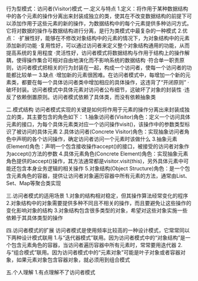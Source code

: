 行为型模式：访问者(Visitor)模式
一.定义与特点
1.定义：将作用于某种数据结构中的各个元素的操作分离出来封装成独立的类，使其在不改变数据结构的前提下可以添加作用于这些元素的新的操作，为数据结构中的每个元素提供多种访问方式。
它将对数据的操作与数据结构进行分离，是行为类模式中最复杂的一种模式
2.优点：
·扩展性好，能够在不修改对象结构中的元素的情况下，为对象结构中的元素添加新的功能
·复用性好，可以通过访问者来定义整个对象结构通用的功能，从而提高系统的复用程度
·灵活性好，访问者模式将数据结构与作用于结构上的操作解耦，使得操作集合可相对自由地演化而不影响系统的数据结构
·符合单一职责原则，访问者模式把相关的行为封装在一起，构成一个访问者，使每一个访问者的功能都比较单一
3.缺点
·增加新的元素很困难。在访问者模式中，每增加一个新的元素类，都要在每一个具体访问者类中增加相应的具体操作，这违背了“开闭原则”
·破坏封装。访问者模式中具体元素对访问者公布细节，这破坏了对象的封装性
·违反了依赖倒置原则。访问者模式依赖了具体类，而没有依赖抽象类

二.模式结构
访问者模式实现的关键是如何将作用于元素的操作分离出来封装成独立的类，其主要包含的角色如下：
1.抽象访问者(Visitor)角色：定义一个访问具体元素的接口，为每个具体元素类对应一个访问操作visit()，该操作中的参数类型标识了被访问的具体元素
2.具体访问者(Concrete Visitor)角色：实现抽象访问者角色中声明的各个访问操作，确定访问者访问一个元素时该做什么
3.抽象元素(Element)角色：声明一个包含接收操作accept()的接口，被接受的访问者对象作为accept()方法的参数
4.具体元素角色(Concrete Element)角色：实现抽象元素角色提供的accept()操作，其方法通常都是visitor.visit(this)，另外具体元素中可能还包含本身业务逻辑的相关操作
5.对象结构(Object Structure)角色：是一个包含元素角色的容器，提供让访问者对象遍历容器中所有元素的方法，通常由List、Set、Map等聚合类实现

三.访问者模式的适用场景
1.对象的结构相对稳定，但其操作算法经常变化的程序
2.对象结构中的对象需要提供多种不同且不相关的操作，而且要避免让这些操作的变化影响对象的结构
3.对象结构包含很多类型的对象，希望对这些对象实施一些依赖于其具体类型的操作

四.访问者模式的扩展
访问者模式是使用频率比较高的一种设计模式，它常常同以下两种设计模式联用
1.与“迭代器模式”联用。因为访问者模式中的“对象结构”是一个包含元素角色的容器，当访问者遍历容器中所有元素时，常常要用迭代器
2.与“组合模式”联用。因为访问者模式中的“元素对象”可能是叶子对象或者容器对象，如果元素对象包含容器对象，就必须用到组合模式

五.个人理解
1.有点理解不了访问者模式